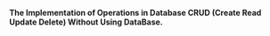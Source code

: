 **The Implementation of Operations in Database CRUD (Create Read Update Delete) Without Using DataBase.**
